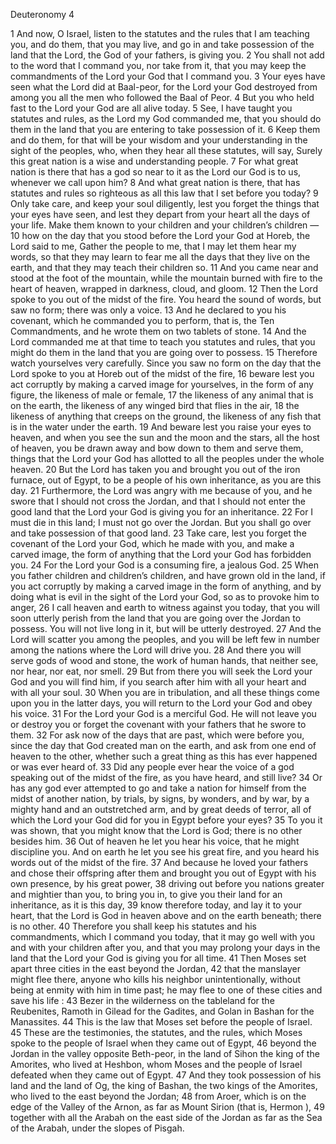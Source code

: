 Deuteronomy 4

1	And now, O Israel, listen to the statutes and the rules that I am teaching you, and do them, that you may live, and go in and take possession of the land that the Lord, the God of your fathers, is giving you.
2	You shall not add to the word that I command you, nor take from it, that you may keep the commandments of the Lord your God that I command you.
3	Your eyes have seen what the Lord did at Baal-peor, for the Lord your God destroyed from among you all the men who followed the Baal of Peor.
4	But you who held fast to the Lord your God are all alive today.
5	See, I have taught you statutes and rules, as the Lord my God commanded me, that you should do them in the land that you are entering to take possession of it.
6	Keep them and do them, for that will be your wisdom and your understanding in the sight of the peoples, who, when they hear all these statutes, will say, Surely this great nation is a wise and understanding people.
7	For what great nation is there that has a god so near to it as the Lord our God is to us, whenever we call upon him?
8	And what great nation is there, that has statutes and rules so righteous as all this law that I set before you today?
9	Only take care, and keep your soul diligently, lest you forget the things that your eyes have seen, and lest they depart from your heart all the days of your life. Make them known to your children and your children’s children —
10	how on the day that you stood before the Lord your God at Horeb, the Lord said to me, Gather the people to me, that I may let them hear my words, so that they may learn to fear me all the days that they live on the earth, and that they may teach their children so.
11	And you came near and stood at the foot of the mountain, while the mountain burned with fire to the heart of heaven, wrapped in darkness, cloud, and gloom.
12	Then the Lord spoke to you out of the midst of the fire. You heard the sound of words, but saw no form; there was only a voice.
13	And he declared to you his covenant, which he commanded you to perform, that is, the Ten Commandments, and he wrote them on two tablets of stone.
14	And the Lord commanded me at that time to teach you statutes and rules, that you might do them in the land that you are going over to possess.
15	Therefore watch yourselves very carefully. Since you saw no form on the day that the Lord spoke to you at Horeb out of the midst of the fire,
16	beware lest you act corruptly by making a carved image for yourselves, in the form of any figure, the likeness of male or female,
17	the likeness of any animal that is on the earth, the likeness of any winged bird that flies in the air,
18	the likeness of anything that creeps on the ground, the likeness of any fish that is in the water under the earth.
19	And beware lest you raise your eyes to heaven, and when you see the sun and the moon and the stars, all the host of heaven, you be drawn away and bow down to them and serve them, things that the Lord your God has allotted to all the peoples under the whole heaven.
20	But the Lord has taken you and brought you out of the iron furnace, out of Egypt, to be a people of his own inheritance, as you are this day.
21	Furthermore, the Lord was angry with me because of you, and he swore that I should not cross the Jordan, and that I should not enter the good land that the Lord your God is giving you for an inheritance.
22	For I must die in this land; I must not go over the Jordan. But you shall go over and take possession of that good land.
23	Take care, lest you forget the covenant of the Lord your God, which he made with you, and make a carved image, the form of anything that the Lord your God has forbidden you.
24	For the Lord your God is a consuming fire, a jealous God.
25	When you father children and children’s children, and have grown old in the land, if you act corruptly by making a carved image in the form of anything, and by doing what is evil in the sight of the Lord your God, so as to provoke him to anger,
26	I call heaven and earth to witness against you today, that you will soon utterly perish from the land that you are going over the Jordan to possess. You will not live long in it, but will be utterly destroyed.
27	And the Lord will scatter you among the peoples, and you will be left few in number among the nations where the Lord will drive you.
28	And there you will serve gods of wood and stone, the work of human hands, that neither see, nor hear, nor eat, nor smell.
29	But from there you will seek the Lord your God and you will find him, if you search after him with all your heart and with all your soul.
30	When you are in tribulation, and all these things come upon you in the latter days, you will return to the Lord your God and obey his voice.
31	For the Lord your God is a merciful God. He will not leave you or destroy you or forget the covenant with your fathers that he swore to them.
32	For ask now of the days that are past, which were before you, since the day that God created man on the earth, and ask from one end of heaven to the other, whether such a great thing as this has ever happened or was ever heard of.
33	Did any people ever hear the voice of a god speaking out of the midst of the fire, as you have heard, and still live?
34	Or has any god ever attempted to go and take a nation for himself from the midst of another nation, by trials, by signs, by wonders, and by war, by a mighty hand and an outstretched arm, and by great deeds of terror, all of which the Lord your God did for you in Egypt before your eyes?
35	To you it was shown, that you might know that the Lord is God; there is no other besides him.
36	Out of heaven he let you hear his voice, that he might discipline you. And on earth he let you see his great fire, and you heard his words out of the midst of the fire.
37	And because he loved your fathers and chose their offspring after them and brought you out of Egypt with his own presence, by his great power,
38	driving out before you nations greater and mightier than you, to bring you in, to give you their land for an inheritance, as it is this day,
39	know therefore today, and lay it to your heart, that the Lord is God in heaven above and on the earth beneath; there is no other.
40	Therefore you shall keep his statutes and his commandments, which I command you today, that it may go well with you and with your children after you, and that you may prolong your days in the land that the Lord your God is giving you for all time.
41	Then Moses set apart three cities in the east beyond the Jordan,
42	that the manslayer might flee there, anyone who kills his neighbor unintentionally, without being at enmity with him in time past; he may flee to one of these cities and save his life :
43	Bezer in the wilderness on the tableland for the Reubenites, Ramoth in Gilead for the Gadites, and Golan in Bashan for the Manassites.
44	This is the law that Moses set before the people of Israel.
45	These are the testimonies, the statutes, and the rules, which Moses spoke to the people of Israel when they came out of Egypt,
46	beyond the Jordan in the valley opposite Beth-peor, in the land of Sihon the king of the Amorites, who lived at Heshbon, whom Moses and the people of Israel defeated when they came out of Egypt.
47	And they took possession of his land and the land of Og, the king of Bashan, the two kings of the Amorites, who lived to the east beyond the Jordan;
48	from Aroer, which is on the edge of the Valley of the Arnon, as far as Mount Sirion (that is, Hermon ),
49	together with all the Arabah on the east side of the Jordan as far as the Sea of the Arabah, under the slopes of Pisgah.

